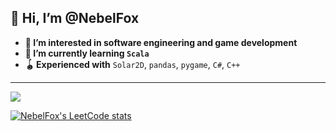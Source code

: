 👋 Hi, I’m @NebelFox  
---
- **👀 I’m interested in software engineering and game development**
- **🌱 I’m currently learning `Scala`**
- **🪀 Experienced with** `Solar2D`, `pandas`, `pygame`, `C#`, `C++`

<!--
---
![NebelFox's GitHub stats](https://github-readme-stats.vercel.app/api?username=NebelFox&show_icons=true&theme=nightowl&border_radius=15)  
![NebelFox's GitHub stats](https://github-readme-stats.vercel.app/api/top-langs/?username=NebelFox&theme=nightowl&hide=cmake&layout=compact&border_radius=15&card_width=445)
-->

---
<img src="https://github-readme-stats.vercel.app/api?username=NebelFox&show_icons=true&theme=nightowl&border_radius=20">  
<!-- <img src="https://github-readme-stats.vercel.app/api/top-langs/?username=NebelFox&theme=nightowl&hide=cmake&layout=compact&border_radius=20" width="450"> -->

[![NebelFox's LeetCode stats](https://leetcode-stats-six.vercel.app/?username=NebelFox)](https://leetcode.com/NebelFox/)
